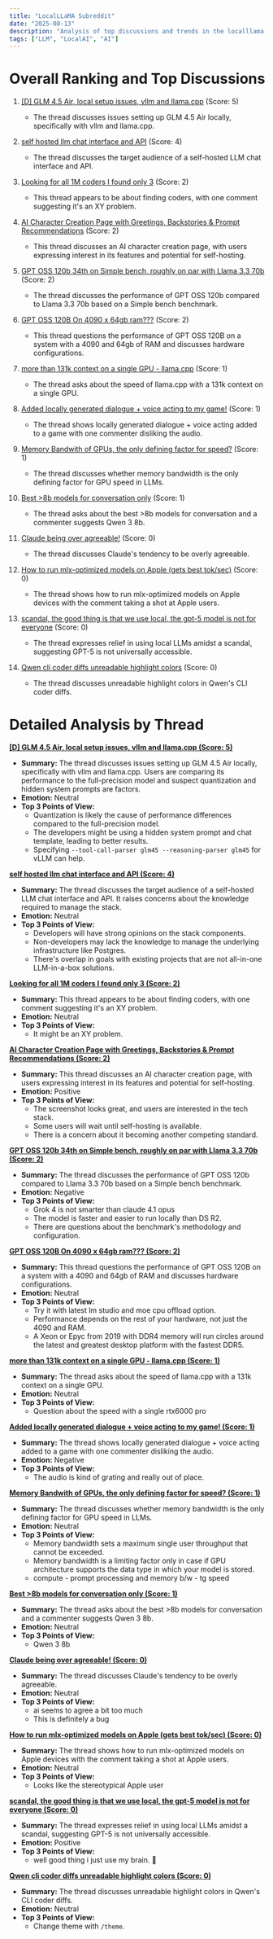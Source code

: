 ```yaml
---
title: "LocalLLaMA Subreddit"
date: "2025-08-13"
description: "Analysis of top discussions and trends in the localllama subreddit"
tags: ["LLM", "LocalAI", "AI"]
---
```


# Overall Ranking and Top Discussions
1. [[D] GLM 4.5 Air, local setup issues, vllm and llama.cpp](https://www.reddit.com/r/LocalLLaMA/comments/1mpe9p2/glm_45_air_local_setup_issues_vllm_and_llamacpp/) (Score: 5)
    * The thread discusses issues setting up GLM 4.5 Air locally, specifically with vllm and llama.cpp.

2. [self hosted llm chat interface and API](https://www.reddit.com/r/LocalLLaMA/comments/1mpccet/self_hosted_llm_chat_interface_and_api/) (Score: 4)
    * The thread discusses the target audience of a self-hosted LLM chat interface and API.

3.  [Looking for all 1M coders I found only 3](https://i.redd.it/pb32g8la5uif1.jpeg) (Score: 2)
    * This thread appears to be about finding coders, with one comment suggesting it's an XY problem.

4. [AI Character Creation Page with Greetings, Backstories & Prompt Recommendations](https://i.redd.it/qyqurhjt3uif1.png) (Score: 2)
    * This thread discusses an AI character creation page, with users expressing interest in its features and potential for self-hosting.

5. [GPT OSS 120b 34th on Simple bench, roughly on par with Llama 3.3 70b](https://simple-bench.com/) (Score: 2)
    * The thread discusses the performance of GPT OSS 120b compared to Llama 3.3 70b based on a Simple bench benchmark.

6. [GPT OSS 120B On 4090 x 64gb ram???](https://www.reddit.com/r/LocalLLaMA/comments/1mpdkhe/gpt_oss_120b_on_4090_x_64gb_ram/) (Score: 2)
    * This thread questions the performance of GPT OSS 120B on a system with a 4090 and 64gb of RAM and discusses hardware configurations.

7. [more than 131k context on a single GPU - llama.cpp](https://github.com/ggml-org/llama.cpp/pull/15298) (Score: 1)
    * The thread asks about the speed of llama.cpp with a 131k context on a single GPU.

8. [Added locally generated dialogue + voice acting to my game!](https://v.redd.it/t1qgim34euif1) (Score: 1)
    * The thread shows locally generated dialogue + voice acting added to a game with one commenter disliking the audio.

9. [Memory Bandwith of GPUs, the only defining factor for speed?](https://www.reddit.com/r/LocalLLaMA/comments/1mpee3y/memory_bandwith_of_gpus_the_only_defining_factor/) (Score: 1)
    * The thread discusses whether memory bandwidth is the only defining factor for GPU speed in LLMs.

10. [Best >8b models for conversation only](https://www.reddit.com/r/LocalLLaMA/comments/1mpetva/best_8b_models_for_conversation_only/) (Score: 1)
    * The thread asks about the best >8b models for conversation and a commenter suggests Qwen 3 8b.

11. [Claude being over agreeable!](https://i.redd.it/cx3ovdeo0uif1.png) (Score: 0)
    * The thread discusses Claude's tendency to be overly agreeable.

12. [How to run mlx-optimized models on Apple (gets best tok/sec)](https://v.redd.it/7s4gk74m7uif1) (Score: 0)
    * The thread shows how to run mlx-optimized models on Apple devices with the comment taking a shot at Apple users.

13. [scandal, the good thing is that we use local, the gpt-5 model is not for everyone](https://www.reddit.com/r/LocalLLaMA/comments/1mpcmdu/scandal_the_good_thing_is_that_we_use_local_the/) (Score: 0)
    * The thread expresses relief in using local LLMs amidst a scandal, suggesting GPT-5 is not universally accessible.

14. [Qwen cli coder diffs unreadable highlight colors](https://www.reddit.com/r/LocalLLaMA/comments/1mpdq4c/qwen_cli_coder_diffs_unreadable_highlight_colors/) (Score: 0)
    * The thread discusses unreadable highlight colors in Qwen's CLI coder diffs.

# Detailed Analysis by Thread
**[[D] GLM 4.5 Air, local setup issues, vllm and llama.cpp (Score: 5)](https://www.reddit.com/r/LocalLLaMA/comments/1mpe9p2/glm_45_air_local_setup_issues_vllm_and_llamacpp/)**
*  **Summary:** The thread discusses issues setting up GLM 4.5 Air locally, specifically with vllm and llama.cpp. Users are comparing its performance to the full-precision model and suspect quantization and hidden system prompts are factors.
*  **Emotion:** Neutral
*  **Top 3 Points of View:**
    * Quantization is likely the cause of performance differences compared to the full-precision model.
    * The developers might be using a hidden system prompt and chat template, leading to better results.
    * Specifying `--tool-call-parser glm45 --reasoning-parser glm45` for vLLM can help.

**[self hosted llm chat interface and API (Score: 4)](https://www.reddit.com/r/LocalLLaMA/comments/1mpccet/self_hosted_llm_chat_interface_and_api/)**
*  **Summary:** The thread discusses the target audience of a self-hosted LLM chat interface and API. It raises concerns about the knowledge required to manage the stack.
*  **Emotion:** Neutral
*  **Top 3 Points of View:**
    * Developers will have strong opinions on the stack components.
    * Non-developers may lack the knowledge to manage the underlying infrastructure like Postgres.
    * There's overlap in goals with existing projects that are not all-in-one LLM-in-a-box solutions.

**[Looking for all 1M coders I found only 3 (Score: 2)](https://i.redd.it/pb32g8la5uif1.jpeg)**
*  **Summary:** This thread appears to be about finding coders, with one comment suggesting it's an XY problem.
*  **Emotion:** Neutral
*  **Top 3 Points of View:**
    * It might be an XY problem.

**[AI Character Creation Page with Greetings, Backstories & Prompt Recommendations (Score: 2)](https://i.redd.it/qyqurhjt3uif1.png)**
*  **Summary:** This thread discusses an AI character creation page, with users expressing interest in its features and potential for self-hosting.
*  **Emotion:** Positive
*  **Top 3 Points of View:**
    * The screenshot looks great, and users are interested in the tech stack.
    * Some users will wait until self-hosting is available.
    * There is a concern about it becoming another competing standard.

**[GPT OSS 120b 34th on Simple bench, roughly on par with Llama 3.3 70b (Score: 2)](https://simple-bench.com/)**
*  **Summary:** The thread discusses the performance of GPT OSS 120b compared to Llama 3.3 70b based on a Simple bench benchmark.
*  **Emotion:** Negative
*  **Top 3 Points of View:**
    * Grok 4 is not smarter than claude 4.1 opus
    * The model is faster and easier to run locally than DS R2.
    * There are questions about the benchmark's methodology and configuration.

**[GPT OSS 120B On 4090 x 64gb ram??? (Score: 2)](https://www.reddit.com/r/LocalLLaMA/comments/1mpdkhe/gpt_oss_120b_on_4090_x_64gb_ram/)**
*  **Summary:** This thread questions the performance of GPT OSS 120B on a system with a 4090 and 64gb of RAM and discusses hardware configurations.
*  **Emotion:** Neutral
*  **Top 3 Points of View:**
    * Try it with latest lm studio and moe cpu offload option.
    * Performance depends on the rest of your hardware, not just the 4090 and RAM.
    * A Xeon or Epyc from 2019 with DDR4 memory will run circles around the latest and greatest desktop platform with the fastest DDR5.

**[more than 131k context on a single GPU - llama.cpp (Score: 1)](https://github.com/ggml-org/llama.cpp/pull/15298)**
*  **Summary:** The thread asks about the speed of llama.cpp with a 131k context on a single GPU.
*  **Emotion:** Neutral
*  **Top 3 Points of View:**
    * Question about the speed with a single rtx6000 pro

**[Added locally generated dialogue + voice acting to my game! (Score: 1)](https://v.redd.it/t1qgim34euif1)**
*  **Summary:** The thread shows locally generated dialogue + voice acting added to a game with one commenter disliking the audio.
*  **Emotion:** Negative
*  **Top 3 Points of View:**
    * The audio is kind of grating and really out of place.

**[Memory Bandwith of GPUs, the only defining factor for speed? (Score: 1)](https://www.reddit.com/r/LocalLLaMA/comments/1mpee3y/memory_bandwith_of_gpus_the_only_defining_factor/)**
*  **Summary:** The thread discusses whether memory bandwidth is the only defining factor for GPU speed in LLMs.
*  **Emotion:** Neutral
*  **Top 3 Points of View:**
    * Memory bandwidth sets a maximum single user throughput that cannot be exceeded.
    * Memory bandwidth is a limiting factor only in case if GPU architecture supports the data type in which your model is stored.
    * compute - prompt processing and memory b/w - tg speed

**[Best >8b models for conversation only (Score: 1)](https://www.reddit.com/r/LocalLLaMA/comments/1mpetva/best_8b_models_for_conversation_only/)**
*  **Summary:** The thread asks about the best >8b models for conversation and a commenter suggests Qwen 3 8b.
*  **Emotion:** Neutral
*  **Top 3 Points of View:**
    * Qwen 3 8b

**[Claude being over agreeable! (Score: 0)](https://i.redd.it/cx3ovdeo0uif1.png)**
*  **Summary:** The thread discusses Claude's tendency to be overly agreeable.
*  **Emotion:** Neutral
*  **Top 3 Points of View:**
    * ai seems to agree a bit too much
    * This is definitely a bug

**[How to run mlx-optimized models on Apple (gets best tok/sec) (Score: 0)](https://v.redd.it/7s4gk74m7uif1)**
*  **Summary:** The thread shows how to run mlx-optimized models on Apple devices with the comment taking a shot at Apple users.
*  **Emotion:** Neutral
*  **Top 3 Points of View:**
    * Looks like the stereotypical Apple user

**[scandal, the good thing is that we use local, the gpt-5 model is not for everyone (Score: 0)](https://www.reddit.com/r/LocalLLaMA/comments/1mpcmdu/scandal_the_good_thing_is_that_we_use_local_the/)**
*  **Summary:** The thread expresses relief in using local LLMs amidst a scandal, suggesting GPT-5 is not universally accessible.
*  **Emotion:** Positive
*  **Top 3 Points of View:**
    * well good thing i just use my brain. 🧠

**[Qwen cli coder diffs unreadable highlight colors (Score: 0)](https://www.reddit.com/r/LocalLLaMA/comments/1mpdq4c/qwen_cli_coder_diffs_unreadable_highlight_colors/)**
*  **Summary:** The thread discusses unreadable highlight colors in Qwen's CLI coder diffs.
*  **Emotion:** Neutral
*  **Top 3 Points of View:**
    * Change theme with `/theme`.
